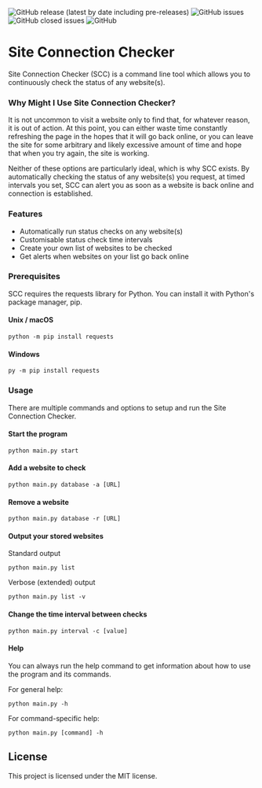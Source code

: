 ![GitHub release (latest by date including pre-releases)](https://img.shields.io/github/v/release/harv-bala/Site-Connection-Checker?include_prereleases)
![GitHub issues](https://img.shields.io/github/issues/harv-bala/Site-Connection-Checker?color=ff0a2f)
![GitHub closed issues](https://img.shields.io/github/issues-closed/harv-bala/Site-Connection-Checker?color=9274dd)
![GitHub](https://img.shields.io/github/license/harv-bala/Site-Connection-Checker?color=0a74ff)

# Site Connection Checker

Site Connection Checker (SCC) is a command line tool which allows you to continuously check the status of any website(s).

### Why Might I Use Site Connection Checker?

It is not uncommon to visit a website only to find that, for whatever reason, it is out of action. At this point, you can either waste time constantly refreshing the page in the hopes that it will go back online, or you can leave the site for some arbitrary and likely excessive amount of time and hope that when you try again, the site is working.

Neither of these options are particularly ideal, which is why SCC exists. By automatically checking the status of any website(s) you request, at timed intervals you set, SCC can alert you as soon as a website is back online and connection is established.

### Features

- Automatically run status checks on any website(s)
- Customisable status check time intervals
- Create your own list of websites to be checked
- Get alerts when websites on your list go back online

### Prerequisites

SCC requires the requests library for Python. You can install it with Python's package manager, pip.

#### Unix / macOS
```shell
python -m pip install requests
```
#### Windows
```shell
py -m pip install requests
```

### Usage
There are multiple commands and options to setup and run the Site Connection Checker.

#### Start the program
```shell
python main.py start
```

#### Add a website to check
```shell
python main.py database -a [URL]
```

#### Remove a website
```shell
python main.py database -r [URL]
```

#### Output your stored websites
Standard output
```shell
python main.py list
```
Verbose (extended) output
```shell
python main.py list -v
```

#### Change the time interval between checks
```shell
python main.py interval -c [value]
```

#### Help
You can always run the help command to get information about how to use the program and its commands.

For general help:
```shell
python main.py -h
```
For command-specific help:
```shell
python main.py [command] -h
```

## License

This project is licensed under the MIT license.
